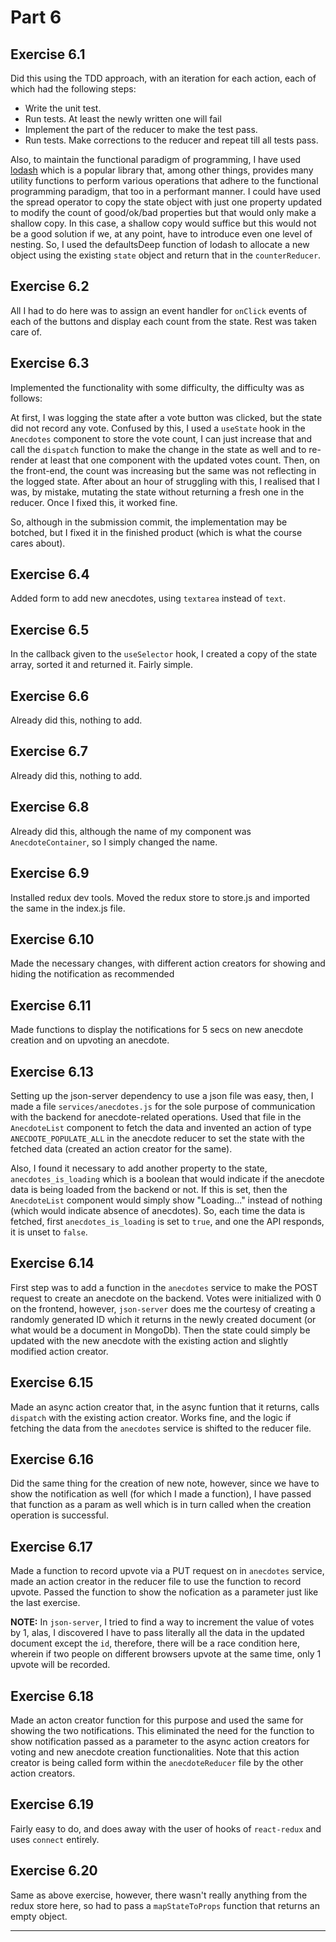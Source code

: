 # Part 6


## Exercise 6.1

Did this using the TDD approach, with an iteration for each action, each of which had the following steps:

 - Write the unit test.
 - Run tests. At least the newly written one will fail
 - Implement the part of the reducer to make the test pass.
 - Run tests. Make corrections to the reducer and repeat till all tests pass.

Also, to maintain the functional paradigm of programming, I have used [lodash](https://lodash.com/) which is a popular library that, among other things, provides many utility functions to perform various operations that adhere to the functional programming paradigm, that too in a performant manner. I could have used the spread operator to copy the state object with just one property updated to modify the count of good/ok/bad properties but that would only make a shallow copy. In this case, a shallow copy would suffice but this would not be a good solution if we, at any point, have to introduce even one level of nesting. So, I used the defaultsDeep function of lodash to allocate a new object using the existing `state` object and return that in the `counterReducer`.


## Exercise 6.2

All I had to do here was to assign an event handler for `onClick` events of each of the buttons and display each count from the state. Rest was taken care of.


## Exercise 6.3

Implemented the functionality with some difficulty, the difficulty was as follows:

At first, I was logging the state after a vote button was clicked, but the state did not record any vote. Confused by this, I used a `useState` hook in the `Anecdotes` component to store the vote count, I can just increase that and call the `dispatch` function to make the change in the state as well and to re-render at least that one component with the updated votes count. Then, on the front-end, the count was increasing but the same was not reflecting in the logged state. After about an hour of struggling with this, I realised that I was, by mistake, mutating the state without returning a fresh one in the reducer. Once I fixed this, it worked fine.

So, although in the submission commit, the implementation may be botched, but I fixed it in the finished product (which is what the course cares about).


## Exercise 6.4

Added form to add new anecdotes, using `textarea` instead of `text`.


## Exercise 6.5

In the callback given to the `useSelector` hook, I created a copy of the state array, sorted it and returned it. Fairly simple.


## Exercise 6.6

Already did this, nothing to add.

## Exercise 6.7

Already did this, nothing to add.

## Exercise 6.8

Already did this, although the name of my component was `AnecdoteContainer`, so I simply changed the name.

## Exercise 6.9

Installed redux dev tools. Moved the redux store to store.js and imported the same in the index.js file.

## Exercise 6.10

Made the necessary changes, with different action creators for showing and hiding the notification as recommended

## Exercise 6.11

Made functions to display the notifications for 5 secs on new anecdote creation and on upvoting an anecdote.

## Exercise 6.13

Setting up the json-server dependency to use a json file was easy, then, I made a file `services/anecdotes.js` for the sole purpose of communication with the backend for anecdote-related operations. Used that file in the `AnecdoteList` component to fetch the data and invented an action of type `ANECDOTE_POPULATE_ALL` in the anecdote reducer to set the state with the fetched data (created an action creator for the same).

Also, I found it necessary to add another property to the state, `anecdotes_is_loading` which is a boolean that would indicate if the anecdote data is being loaded from the backend or not. If this is set, then the `AnecdoteList` component would simply show "Loading..." instead of nothing (which would indicate absence of anecdotes). So, each time the data is fetched, first `anecdotes_is_loading` is set to `true`, and one the API responds, it is unset to `false`.

## Exercise 6.14

First step was to add a function in the `anecdotes` service to make the POST request to create an anecdote on the backend. Votes were initialized with 0 on the frontend, however, `json-server` does me the courtesy of creating a randomly generated ID which it returns in the newly created document (or what would be a document in MongoDb). Then the state could simply be updated with the new anecdote with the existing action and slightly modified action creator.

## Exercise 6.15

Made an async action creator that, in the async funtion that it returns, calls `dispatch` with the existing action creator. Works fine, and the logic if fetching the data from the `anecdotes` service is shifted to the reducer file.

## Exercise 6.16

Did the same thing for the creation of new note, however, since we have to show the notification as well (for which I made a function), I have passed that function as a param as well which is in turn called when the creation operation is successful.

## Exercise 6.17

Made a function to record upvote via a PUT request on in `anecdotes` service, made an action creator in the reducer file to use the function to record upvote. Passed the function to show the nofication as a parameter just like the last exercise.

**NOTE:** In `json-server`, I tried to find a way to increment the value of votes by 1, alas, I discovered I have to pass literally all the data in the updated document except the `id`, therefore, there will be a race condition here, wherein if two people on different browsers upvote at the same time, only 1 upvote will be recorded. 

## Exercise 6.18

Made an acton creator function for this purpose and used the same for showing the two notifications. This eliminated the need for the function to show notification passed as a parameter to the async action creators for voting and new anecdote creation functionalities. Note that this action creator is being called form within the `anecdoteReducer` file by the other action creators.

## Exercise 6.19

Fairly easy to do, and does away with the user of hooks of `react-redux` and uses `connect` entirely.

## Exercise 6.20

Same as above exercise, however, there wasn't really anything from the redux store here, so had to pass a `mapStateToProps` function that returns an empty object.


---
